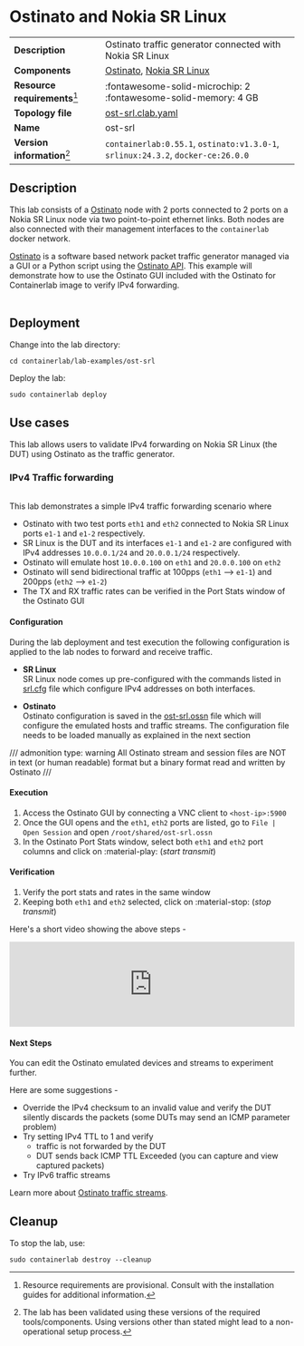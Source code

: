 # Ostinato and Nokia SR Linux

|                               |                                                                                    |
| ----------------------------- | ---------------------------------------------------------------------------------- |
| **Description**               | Ostinato traffic generator connected with Nokia SR Linux                           |
| **Components**                | [Ostinato][ostinato], [Nokia SR Linux][srl]                                        |
| **Resource requirements**[^1] | :fontawesome-solid-microchip: 2 <br/>:fontawesome-solid-memory: 4 GB               |
| **Topology file**             | [ost-srl.clab.yaml][topofile]                                                      |
| **Name**                      | ost-srl                                                                            |
| **Version information**[^2]   | `containerlab:0.55.1`, `ostinato:v1.3.0-1`, `srlinux:24.3.2`, `docker-ce:26.0.0` |

## Description

This lab consists of a [Ostinato](../manual/kinds/ostinato.md) node with 2 ports connected to 2 ports on a Nokia SR Linux node via two point-to-point ethernet links. Both nodes are also connected with their management interfaces to the `containerlab` docker network.

[Ostinato][ostinato] is a software based network packet traffic generator managed via a GUI or a Python script using the [Ostinato API][ostinato-api]. This example will demonstrate how to use the Ostinato GUI included with the Ostinato for Containerlab image to verify IPv4 forwarding.

<div class='mxgraph' style='max-width:100%;border:1px solid transparent;margin:0 auto; display:block;' data-mxgraph='{"page":0,"zoom":2,"highlight":"#0000ff","nav":true,"resize":true,"edit":"_blank","url":"https://raw.githubusercontent.com/srl-labs/containerlab/diagrams/ost-srl-clab.drawio"}'></div>

## Deployment

Change into the lab directory:

```Shell
cd containerlab/lab-examples/ost-srl
```

Deploy the lab:

```Shell
sudo containerlab deploy
```

## Use cases

This lab allows users to validate IPv4 forwarding on Nokia SR Linux (the DUT) using Ostinato as the traffic generator.

### IPv4 Traffic forwarding

<div class='mxgraph' style='max-width:100%;border:1px solid transparent;margin:0 auto; display:block;' data-mxgraph='{"page":1,"zoom":1.5,"highlight":"#0000ff","nav":true,"resize":true,"edit":"_blank","url":"https://raw.githubusercontent.com/srl-labs/containerlab/diagrams/ost-srl-clab.drawio"}'></div>

This lab demonstrates a simple IPv4 traffic forwarding scenario where

- Ostinato with two test ports `eth1` and `eth2` connected to Nokia SR Linux ports `e1-1` and `e1-2` respectively.
- SR Linux is the DUT and its interfaces `e1-1` and `e1-2` are configured with IPv4 addresses `10.0.0.1/24` and `20.0.0.1/24` respectively.
- Ostinato will emulate host `10.0.0.100` on `eth1` and `20.0.0.100` on `eth2`
- Ostinato will send bidirectional traffic at 100pps (`eth1` --> `e1-1`) and 200pps (`eth2` --> `e1-2`)
- The TX and RX traffic rates can be verified in the Port Stats window of the Ostinato GUI

#### Configuration

During the lab deployment and test execution the following configuration is applied to the lab nodes to forward and receive traffic.

- **SR Linux**  
    SR Linux node comes up pre-configured with the commands listed in [srl.cfg][srlcfg] file which configure IPv4 addresses on both interfaces.

- **Ostinato**  
    Ostinato configuration is saved in the [ost-srl.ossn][ostcfg] file which will configure the emulated hosts and traffic streams. The configuration file needs to be loaded manually as explained in the next section

/// admonition
    type: warning
All Ostinato stream and session files are NOT in text (or human readable) format but a binary format read and written by Ostinato
///

#### Execution

1. Access the Ostinato GUI by connecting a VNC client to `<host-ip>:5900`
1. Once the GUI opens and the `eth1`, `eth2` ports are listed, go to `File | Open Session` and open `/root/shared/ost-srl.ossn`
1. In the Ostinato Port Stats window, select both `eth1` and `eth2` port columns and click on :material-play: (_start transmit_)

#### Verification

1. Verify the port stats and rates in the same window
1. Keeping both `eth1` and `eth2` selected, click on :material-stop: (_stop transmit_)

Here's a short video showing the above steps -

<div class="iframe-container">
<iframe width="100%" src="https://www.youtube.com/embed/KHUTuL7fc2I" frameborder="0" allow="accelerometer; autoplay; clipboard-write; encrypted-media; gyroscope; picture-in-picture" allowfullscreen></iframe>
</div>

#### Next Steps

You can edit the Ostinato emulated devices and streams to experiment further.

Here are some suggestions -

- Override the IPv4 checksum to an invalid value and verify the DUT silently discards the packets (some DUTs may send an ICMP parameter problem)
- Try setting IPv4 TTL to 1 and verify
  - traffic is not forwarded by the DUT
  - DUT sends back ICMP TTL Exceeded (you can capture and view captured packets)
- Try IPv6 traffic streams

Learn more about [Ostinato traffic streams][ostinato-streams].

## Cleanup

To stop the lab, use:

```Shell
sudo containerlab destroy --cleanup
```

[ostinato]: https://ostinato.org/
[ostinato-api]: https://apiguide.ostinato.org/tutorial/
[ostinato-streams]: https://userguide.ostinato.org/stream-config/
[srl]: https://www.nokia.com/networks/products/service-router-linux-NOS/
[topofile]: https://github.com/srl-labs/containerlab/blob/main/lab-examples/ost-srl/ost-srl.clab.yml
[srlcfg]: https://github.com/srl-labs/containerlab/blob/main/lab-examples/ost-srl/srl.cfg
[ostcfg]: https://github.com/srl-labs/containerlab/blob/main/lab-examples/ost-srl/ost-srl.ossn

[^1]: Resource requirements are provisional. Consult with the installation guides for additional information.
[^2]: The lab has been validated using these versions of the required tools/components. Using versions other than stated might lead to a non-operational setup process.

<script type="text/javascript" src="https://viewer.diagrams.net/js/viewer-static.min.js" async></script>
